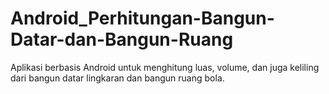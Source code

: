 # Android_Perhitungan-Bangun-Datar-dan-Bangun-Ruang
Aplikasi berbasis Android untuk menghitung luas, volume, dan juga keliling dari bangun datar lingkaran dan bangun ruang bola.
